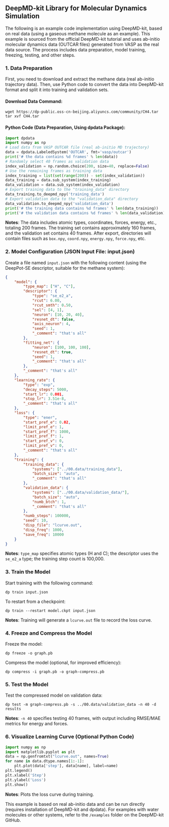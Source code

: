 ## DeepMD-kit Library for Molecular Dynamics Simulation
The following is an example code implementation using DeepMD-kit, based on real data (using a gaseous methane molecule as an example). This example is sourced from the official DeepMD-kit tutorial and uses ab-initio molecular dynamics data (OUTCAR files) generated from VASP as the real data source. The process includes data preparation, model training, freezing, testing, and other steps.

### 1. Data Preparation
First, you need to download and extract the methane data (real ab-initio trajectory data). Then, use Python code to convert the data into DeepMD-kit format and split it into training and validation sets.

#### Download Data Command:
```
wget https://dp-public.oss-cn-beijing.aliyuncs.com/community/CH4.tar
tar xvf CH4.tar
```

#### Python Code (Data Preparation, Using dpdata Package):
```python
import dpdata
import numpy as np
# Load data from VASP OUTCAR file (real ab-initio MD trajectory)
data = dpdata.LabeledSystem('OUTCAR', fmt='vasp/outcar')
print('# the data contains %d frames' % len(data))
# Randomly select 40 frames as validation data
index_validation = np.random.choice(200, size=40, replace=False)
# Use the remaining frames as training data
index_training = list(set(range(200)) - set(index_validation))
data_training = data.sub_system(index_training)
data_validation = data.sub_system(index_validation)
# Export training data to the "training_data" directory
data_training.to_deepmd_npy('training_data')
# Export validation data to the "validation_data" directory
data_validation.to_deepmd_npy('validation_data')
print('# the training data contains %d frames' % len(data_training))
print('# the validation data contains %d frames' % len(data_validation))
```
**Notes**: The data includes atomic types, coordinates, forces, energy, etc., totaling 200 frames. The training set contains approximately 160 frames, and the validation set contains 40 frames. After export, directories will contain files such as `box.npy`, `coord.npy`, `energy.npy`, `force.npy`, etc.

### 2. Model Configuration (JSON Input File: input.json)
Create a file named `input.json` with the following content (using the DeepPot-SE descriptor, suitable for the methane system):
```json
{
    "model": {
        "type_map": ["H", "C"],
        "descriptor": {
            "type": "se_e2_a",
            "rcut": 6.00,
            "rcut_smth": 0.50,
            "sel": [4, 1],
            "neuron": [10, 20, 40],
            "resnet_dt": false,
            "axis_neuron": 4,
            "seed": 1,
            "_comment": "that's all"
        },
        "fitting_net": {
            "neuron": [100, 100, 100],
            "resnet_dt": true,
            "seed": 1,
            "_comment": "that's all"
        },
        "_comment": "that's all"
    },
    "learning_rate": {
        "type": "exp",
        "decay_steps": 5000,
        "start_lr": 0.001,
        "stop_lr": 3.51e-8,
        "_comment": "that's all"
    },
    "loss": {
        "type": "ener",
        "start_pref_e": 0.02,
        "limit_pref_e": 1,
        "start_pref_f": 1000,
        "limit_pref_f": 1,
        "start_pref_v": 0,
        "limit_pref_v": 0,
        "_comment": "that's all"
    },
    "training": {
        "training_data": {
            "systems": ["../00.data/training_data"],
            "batch_size": "auto",
            "_comment": "that's all"
        },
        "validation_data": {
            "systems": ["../00.data/validation_data/"],
            "batch_size": "auto",
            "numb_btch": 1,
            "_comment": "that's all"
        },
        "numb_steps": 100000,
        "seed": 10,
        "disp_file": "lcurve.out",
        "disp_freq": 1000,
        "save_freq": 10000
    }
}
```
**Notes**: `type_map` specifies atomic types (H and C); the descriptor uses the `se_e2_a` type; the training step count is 100,000.

### 3. Train the Model
Start training with the following command:
```
dp train input.json
```
To restart from a checkpoint:
```
dp train --restart model.ckpt input.json
```
**Notes**: Training will generate a `lcurve.out` file to record the loss curve.

### 4. Freeze and Compress the Model
Freeze the model:
```
dp freeze -o graph.pb
```
Compress the model (optional, for improved efficiency):
```
dp compress -i graph.pb -o graph-compress.pb
```

### 5. Test the Model
Test the compressed model on validation data:
```
dp test -m graph-compress.pb -s ../00.data/validation_data -n 40 -d results
```
**Notes**: `-n 40` specifies testing 40 frames, with output including RMSE/MAE metrics for energy and forces.

### 6. Visualize Learning Curve (Optional Python Code)
```python
import numpy as np
import matplotlib.pyplot as plt
data = np.genfromtxt("lcurve.out", names=True)
for name in data.dtype.names[1:-1]:
    plt.plot(data['step'], data[name], label=name)
plt.legend()
plt.xlabel('Step')
plt.ylabel('Loss')
plt.show()
```
**Notes**: Plots the loss curve during training.

This example is based on real ab-initio data and can be run directly (requires installation of DeepMD-kit and dpdata). For examples with water molecules or other systems, refer to the `/examples` folder on the DeepMD-kit GitHub.
